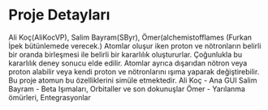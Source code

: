 # Proje Detayları
Ali Koç(AliKocVP), Salim Bayram(SByr), Ömer(alchemistofflames (Furkan İpek bütünlemede verecek.)
Atomlar oluşur iken proton ve nötronların belirli bir oranda birleşmesi ile belirli bir kararlılık oluştururlar. Çoğunlukla bu kararlılık deney sonucu elde edilir. Atomlar ayrıca dışarıdan nötron veya proton alabilir veya kendi proton ve nötronlarını ışıma yaparak değiştirebilir. Bu proje atomun bu özelliklerini simüle etmektedir.
Ali Koç - Ana GUI
Salim Bayram - Beta Işımaları, Orbitaller ve son dokunuşlar
Ömer - Yarılanma ömürleri, Entegrasyonlar
